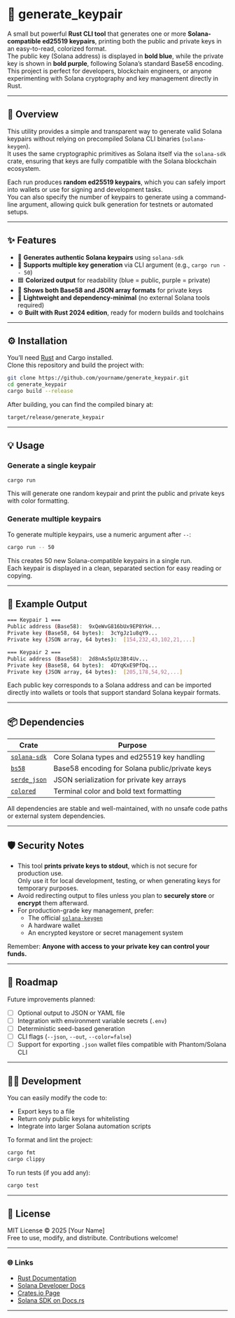 # 🔑 generate_keypair

A small but powerful **Rust CLI tool** that generates one or more **Solana-compatible ed25519 keypairs**, printing both the public and private keys in an easy-to-read, colorized format.  
The public key (Solana address) is displayed in **bold blue**, while the private key is shown in **bold purple**, following Solana’s standard Base58 encoding.  
This project is perfect for developers, blockchain engineers, or anyone experimenting with Solana cryptography and key management directly in Rust.

---

## 🚀 Overview

This utility provides a simple and transparent way to generate valid Solana keypairs without relying on precompiled Solana CLI binaries (`solana-keygen`).  
It uses the same cryptographic primitives as Solana itself via the `solana-sdk` crate, ensuring that keys are fully compatible with the Solana blockchain ecosystem.  

Each run produces **random ed25519 keypairs**, which you can safely import into wallets or use for signing and development tasks.  
You can also specify the number of keypairs to generate using a command-line argument, allowing quick bulk generation for testnets or automated setups.

---

## ✨ Features

- 🔐 **Generates authentic Solana keypairs** using `solana-sdk`  
- 🧮 **Supports multiple key generation** via CLI argument (e.g., `cargo run -- 50`)
- 🟦 **Colorized output** for readability (blue = public, purple = private)
- 💾 **Shows both Base58 and JSON array formats** for private keys  
- 🧰 **Lightweight and dependency-minimal** (no external Solana tools required)
- ⚙️ **Built with Rust 2024 edition**, ready for modern builds and toolchains

---

## ⚙️ Installation

You’ll need [Rust](https://www.rust-lang.org/tools/install) and Cargo installed.  
Clone this repository and build the project with:

```bash
git clone https://github.com/yourname/generate_keypair.git
cd generate_keypair
cargo build --release
```

After building, you can find the compiled binary at:

```bash
target/release/generate_keypair
```

---

## 💡 Usage

### Generate a single keypair

```bash
cargo run
```

This will generate one random keypair and print the public and private keys with color formatting.

### Generate multiple keypairs

To generate multiple keypairs, use a numeric argument after `--`:

```bash
cargo run -- 50
```

This creates 50 new Solana-compatible keypairs in a single run.  
Each keypair is displayed in a clean, separated section for easy reading or copying.

---

## 🧱 Example Output

```bash
=== Keypair 1 ===
Public address (Base58):  9xQeWvG816bUx9EP8YkH...
Private key (Base58, 64 bytes):  3cYgJz1u8qY9...
Private key (JSON array, 64 bytes):  [154,232,43,102,21,...]

=== Keypair 2 ===
Public address (Base58):  2d8nAs5pUz3Bt4Uv...
Private key (Base58, 64 bytes):  4DYqKxE9PfDq...
Private key (JSON array, 64 bytes):  [205,178,54,92,...]
```

Each public key corresponds to a Solana address and can be imported directly into wallets or tools that support standard Solana keypair formats.

---

## 📦 Dependencies

| Crate | Purpose |
|-------|----------|
| [`solana-sdk`](https://docs.rs/solana-sdk/latest/solana_sdk/) | Core Solana types and ed25519 key handling |
| [`bs58`](https://crates.io/crates/bs58) | Base58 encoding for Solana public/private keys |
| [`serde_json`](https://crates.io/crates/serde_json) | JSON serialization for private key arrays |
| [`colored`](https://crates.io/crates/colored) | Terminal color and bold text formatting |

All dependencies are stable and well-maintained, with no unsafe code paths or external system dependencies.

---

## 🛡️ Security Notes

- This tool **prints private keys to stdout**, which is not secure for production use.  
  Only use it for local development, testing, or when generating keys for temporary purposes.
- Avoid redirecting output to files unless you plan to **securely store** or **encrypt** them afterward.
- For production-grade key management, prefer:
  - The official [`solana-keygen`](https://docs.solana.com/cli/usage#solana-keygen)
  - A hardware wallet
  - An encrypted keystore or secret management system

Remember: **Anyone with access to your private key can control your funds.**

---

## 🧭 Roadmap

Future improvements planned:

- [ ] Optional output to JSON or YAML file  
- [ ] Integration with environment variable secrets (`.env`)  
- [ ] Deterministic seed-based generation  
- [ ] CLI flags (`--json`, `--out`, `--color=false`)  
- [ ] Support for exporting `.json` wallet files compatible with Phantom/Solana CLI  

---

## 🧑‍💻 Development

You can easily modify the code to:

- Export keys to a file
- Return only public keys for whitelisting
- Integrate into larger Solana automation scripts

To format and lint the project:

```bash
cargo fmt
cargo clippy
```

To run tests (if you add any):

```bash
cargo test
```

---

## 🪪 License

MIT License © 2025 [Your Name]  
Free to use, modify, and distribute. Contributions welcome!

---

### 🌐 Links

- [Rust Documentation](https://doc.rust-lang.org/)
- [Solana Developer Docs](https://docs.solana.com/developing/programming-model/overview)
- [Crates.io Page](https://crates.io/)
- [Solana SDK on Docs.rs](https://docs.rs/solana-sdk)

---
